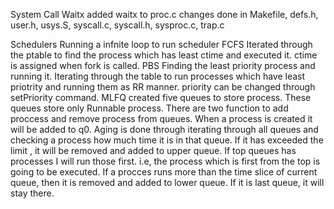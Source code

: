 System Call Waitx
    added waitx to proc.c
    changes done in Makefile, defs.h, user.h, usys.S, syscall.c, syscall.h, sysproc.c, trap.c

Schedulers
    Running a infnite loop to run scheduler
    FCFS
        Iterated through the ptable to find the process which has least ctime and executed it.
        ctime is assigned when fork is called.
    PBS
        Finding the least priority process and running it.
        Iterating through the table to run processes which have least priotrity and running them as RR manner.
        priority can be changed through setPriority command.
    MLFQ
        created five queues to store process. These queues store only Runnable process.
        There are two function to add proccess and remove process from queues.
        When a process is created it will be added to q0.
        Aging is done through iterating through all queues and checking a process how much time it is in that queue. If it has exceeded the limit , it will be removed and added to upper queue.
        If top queues has processes I will run those first. i.e, the process which is first from the top is going to be executed.
        If a procces runs more than the time slice of current queue, then it is removed and added to lower queue. If it is last queue, it will stay there.